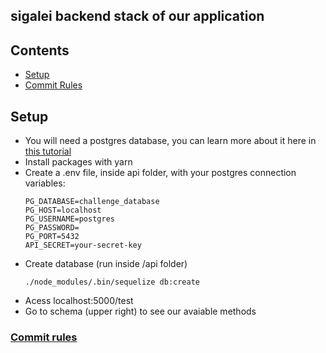 ## sigalei backend stack of our application

## Contents
* [Setup](#setup)
* [Commit Rules](#commit-rules)

## Setup
- You will need a postgres database, you can learn more about it here in [this tutorial](https://www.digitalocean.com/community/tutorials/how-to-install-and-use-postgresql-on-ubuntu-18-04)
- Install packages with yarn
- Create a .env file, inside api folder, with your postgres connection variables:
  ```
  PG_DATABASE=challenge_database
  PG_HOST=localhost
  PG_USERNAME=postgres
  PG_PASSWORD=
  PG_PORT=5432
  API_SECRET=your-secret-key
  ```
- Create database (run inside /api folder)
  ```
  ./node_modules/.bin/sequelize db:create
  ```
- Acess localhost:5000/test
- Go to schema (upper right) to see our avaiable methods

### [Commit rules](https://github.com/conventional-changelog/commitlint)
